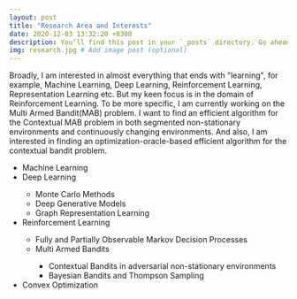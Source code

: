 ```yaml
---
layout: post
title: "Research Area and Interests"
date: 2020-12-03 13:32:20 +0300
description: You’ll find this post in your `_posts` directory. Go ahead and edit it and re-build the site to see your changes. # Add post description (optional)
img: research.jpg # Add image post (optional)
---
```

Broadly, I am interested in almost everything that ends with "learning", for example, Machine Learning, Deep Learning, Reinforcement Learning, Representation Learning etc. But my keen focus is in the domain of Reinforcement Learning. To be more specific, I am currently working on the Multi Armed Bandit(MAB) problem. I want to find an efficient algorithm for the Contextual MAB problem in both segmented non-stationary environments and continuously changing environments. And also, I am interested in finding an optimization-oracle-based efficient algorithm for the contextual bandit problem.


<ul>
  <li>Machine Learning</li>
  <li>Deep Learning</li>
  <ul>
    <li>Monte Carlo Methods</li>
    <li>Deep Generative Models</li>
    <li>Graph Representation Learning</li>
  </ul>
  <li>Reinforcement Learning</li>
   <ul>
     <li>Fully and Partially Observable Markov Decision Processes</li>
     <li>Multi Armed Bandits</li>
     <ul>
       <li>Contextual Bandits in adversarial non-stationary environments</li>
       <li>Bayesian Bandits and Thompson Sampling</li>
     </ul>
  </ul>
  <li>Convex Optimization</li>
</ul>
  
